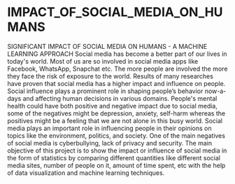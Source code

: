 # IMPACT_OF_SOCIAL_MEDIA_ON_HUMANS

SIGNIFICANT IMPACT OF SOCIAL MEDIA ON HUMANS - A MACHINE LEARNING APPROACH
Social media has become a better part of our lives in today's world. Most of us are
so involved in social media apps like Facebook, WhatsApp, Snapchat etc. The
more people are involved the more they face the risk of exposure to the world.
Results of many researches have proven that social media has a higher impact and
influence on people. Social influence plays a prominent role in shaping people’s
behavior now-a-days and affecting human decisions in various domains. People's
mental health could have both positive and negative impact due to social media,
some of the negatives might be depression, anxiety, self-harm whereas the
positives might be a feeling that we are not alone in this busy world. Social media
plays an important role in influencing people in their opinions on topics like the
environment, politics, and society. One of the main negatives of social media is
cyberbullying, lack of privacy and security. The main objective of this project is
to show the impact or influence of social media in the form of statistics by
comparing different quantities like different social media sites, number of people
on it, amount of time spent, etc with the help of data visualization and machine
learning techniques.
